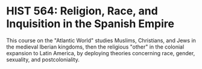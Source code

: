 # HIST 564: Religion, Race, and Inquisition in the Spanish Empire

This course on the "Atlantic World" studies Muslims, Christians, and Jews in the medieval Iberian kingdoms, then the religious "other" in the colonial expansion to Latin America, by deploying theories concerning race, gender, sexuality, and postcoloniality.